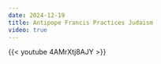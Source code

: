 ```yaml
---
date: 2024-12-19
title: Antipope Francis Practices Judaism
video: true
---
```



{{< youtube 4AMrXtj8AJY >}}
